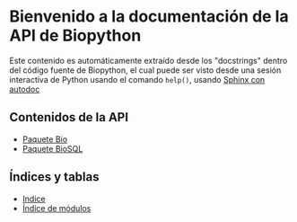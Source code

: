 # Bienvenido a la documentación de la API de Biopython

Este contenido es automáticamente extraído desde los "docstrings" dentro del código fuente de Biopython, el cual puede ser visto desde una sesión interactiva de Python usando el comando `help()`, usando [Sphinx con autodoc](https://www.sphinx-doc.org/)

## Contenidos de la API

- [Paquete Bio](https://)
- [Paquete BioSQL](https://)

## Índices y tablas

- [Indice](https://)
- [Índice de módulos](https://)
